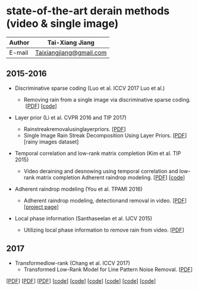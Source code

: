 state-of-the-art derain methods (video & single image)
==

|Author|Tai-Xiang Jiang|
|---|---
|E-mail|Taixiangjiang@gmail.com


2015-2016
--

* Discriminative sparse coding (Luo et al. ICCV 2017 Luo et al.)

  * Removing rain from a single image via discriminative sparse coding.  [[PDF](http://ieeexplore.ieee.org/document/7410745/)] [[code](http://www.math.nus.edu.sg/~matjh/download/image_deraining/rain_removal_v.1.1.zip)]

* Layer prior (Li et al. CVPR 2016 and TIP 2017)
  * Rainstreakremovalusinglayerpriors. [[PDF](https://ieeexplore.ieee.org/document/7780668/)]
  * Single Image Rain Streak Decomposition Using Layer Priors. [[PDF](https://ieeexplore.ieee.org/abstract/document/7934436/)]
 [rainy images dataset]
 
* Temporal correlation and low-rank matrix completion (Kim et al. TIP 2015)
  * Video deraining and desnowing using temporal correlation and low-rank matrix completion Adherent raindrop modeling. [[PDF](https://ieeexplore.ieee.org/abstract/document/7101234/)] [[code](http://mcl.korea.ac.kr/~jhkim/deraining/)]

* Adherent raindrop modeling (You et al. TPAMI 2016)
  * Adherent raindrop modeling, detectionand removal in video. [[PDF](https://ieeexplore.ieee.org/abstract/document/7299675/)] [[project page](http://www.cvl.iis.u-tokyo.ac.jp/~yousd/CVPR2013/Shaodi_CVPR2013.html "Not Available")]
  

* Local phase information (Santhaseelan et al. IJCV 2015)
  * Utilizing local phase information to remove rain from video. [[PDF](https://link.springer.com/article/10.1007/s11263-014-0759-8)] 

2017
--
* Transformedlow-rank (Chang et al. ICCV 2017)
  * Transformed Low-Rank Model for Line Pattern Noise Removal. [[PDF](http://openaccess.thecvf.com/content_iccv_2017/html/Chang_Transformed_Low-Rank_Model_ICCV_2017_paper.html)]


[[PDF]()]
[[PDF]()]
[[PDF]()]
 [[code]()] [[code]()] [[code]()] [[code]()] [[code]()] [[code]()]

